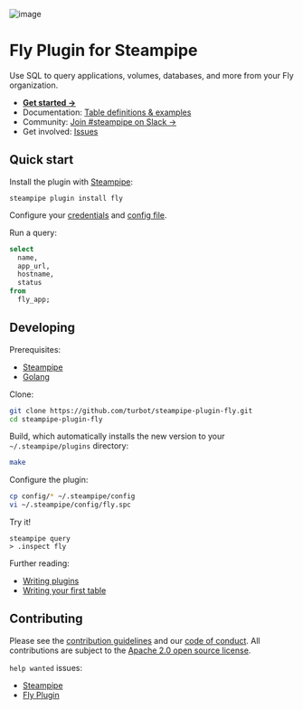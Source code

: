 ![image](https://hub.steampipe.io/images/plugins/turbot/fly-social-graphic.png)

# Fly Plugin for Steampipe

Use SQL to query applications, volumes, databases, and more from your Fly organization.

- **[Get started →](https://hub.steampipe.io/plugins/turbot/fly)**
- Documentation: [Table definitions & examples](https://hub.steampipe.io/plugins/turbot/fly/tables)
- Community: [Join #steampipe on Slack →](https://turbot.com/community/join)
- Get involved: [Issues](https://github.com/turbot/steampipe-plugin-fly/issues)

## Quick start

Install the plugin with [Steampipe](https://steampipe.io):

```shell
steampipe plugin install fly
```

Configure your [credentials](https://hub.steampipe.io/plugins/turbot/fly#credentials) and [config file](https://hub.steampipe.io/plugins/turbot/fly#configuration).

Run a query:

```sql
select
  name,
  app_url,
  hostname,
  status
from
  fly_app;
```

## Developing

Prerequisites:

- [Steampipe](https://steampipe.io/downloads)
- [Golang](https://golang.org/doc/install)

Clone:

```sh
git clone https://github.com/turbot/steampipe-plugin-fly.git
cd steampipe-plugin-fly
```

Build, which automatically installs the new version to your `~/.steampipe/plugins` directory:

```sh
make
```

Configure the plugin:

```sh
cp config/* ~/.steampipe/config
vi ~/.steampipe/config/fly.spc
```

Try it!

```shell
steampipe query
> .inspect fly
```

Further reading:

- [Writing plugins](https://steampipe.io/docs/develop/writing-plugins)
- [Writing your first table](https://steampipe.io/docs/develop/writing-your-first-table)

## Contributing

Please see the [contribution guidelines](https://github.com/turbot/steampipe/blob/main/CONTRIBUTING.md) and our [code of conduct](https://github.com/turbot/steampipe/blob/main/CODE_OF_CONDUCT.md). All contributions are subject to the [Apache 2.0 open source license](https://github.com/turbot/steampipe-plugin-fly/blob/main/LICENSE).

`help wanted` issues:

- [Steampipe](https://github.com/turbot/steampipe/labels/help%20wanted)
- [Fly Plugin](https://github.com/turbot/steampipe-plugin-fly/labels/help%20wanted)
